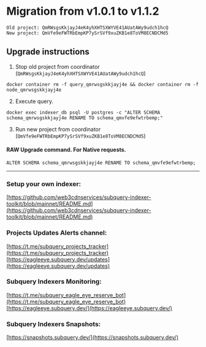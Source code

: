 # Migration from v1.0.1 to v1.1.2
```
Old project: QmRWsgsKkjayJ4eK4yhXHTSXWYVE41AUatAWy9udch1hcQ
New project: QmVfe9eFWTRbEmpKP7ySrSVf9xuZKB1e8ToVM8ECNDCMd5
```


## Upgrade instructions
 1) Stop old project from coordinator (`QmRWsgsKkjayJ4eK4yhXHTSXWYVE41AUatAWy9udch1hcQ`)

```
docker container rm -f query_qmrwsgskkjayj4e && docker container rm -f node_qmrwsgskkjayj4e
```

 2) Execute query.

```
docker exec indexer_db psql -U postgres -c "ALTER SCHEMA schema_qmrwsgskkjayj4e RENAME TO schema_qmvfe9efwtrbemp;"

```

 3) Run new project from coordinator (`QmVfe9eFWTRbEmpKP7ySrSVf9xuZKB1e8ToVM8ECNDCMd5`)

#### RAW Upgrade command. For Native requests.
`ALTER SCHEMA schema_qmrwsgskkjayj4e RENAME TO schema_qmvfe9efwtrbemp;`


___
### Setup your own indexer:

[https://github.com/web3cdnservices/subquery-indexer-toolkit/blob/mainnet/README.md](https://github.com/web3cdnservices/subquery-indexer-toolkit/blob/mainnet/README.md)

### Projects Updates Alerts channel:

[https://t.me/subquery_projects_tracker](https://t.me/subquery_projects_tracker) [https://eagleeye.subquery.dev/updates](https://eagleeye.subquery.dev/updates)

### Subquery Indexers Monitoring:

[https://t.me/subquery_eagle_eye_reserve_bot](https://t.me/subquery_eagle_eye_reserve_bot) [https://eagleeye.subquery.dev/](https://eagleeye.subquery.dev/)


### Subquery Indexers Snapshots:

[https://snapshots.subquery.dev/](https://snapshots.subquery.dev/)

